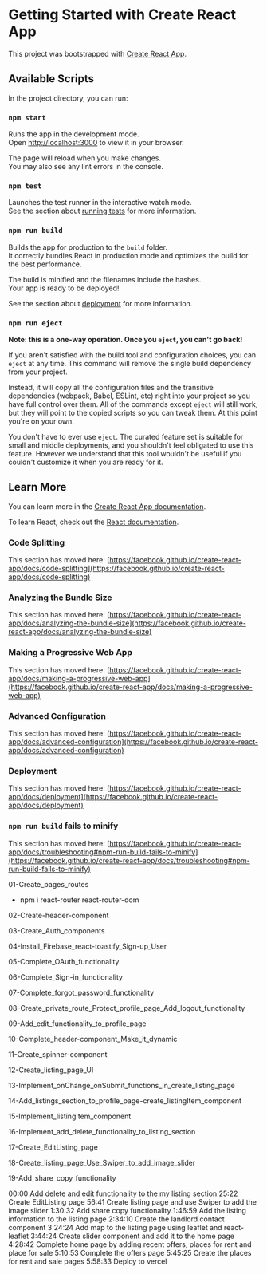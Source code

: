# Getting Started with Create React App

This project was bootstrapped with [Create React App](https://github.com/facebook/create-react-app).

## Available Scripts

In the project directory, you can run:

### `npm start`

Runs the app in the development mode.\
Open [http://localhost:3000](http://localhost:3000) to view it in your browser.

The page will reload when you make changes.\
You may also see any lint errors in the console.

### `npm test`

Launches the test runner in the interactive watch mode.\
See the section about [running tests](https://facebook.github.io/create-react-app/docs/running-tests) for more information.

### `npm run build`

Builds the app for production to the `build` folder.\
It correctly bundles React in production mode and optimizes the build for the best performance.

The build is minified and the filenames include the hashes.\
Your app is ready to be deployed!

See the section about [deployment](https://facebook.github.io/create-react-app/docs/deployment) for more information.

### `npm run eject`

**Note: this is a one-way operation. Once you `eject`, you can't go back!**

If you aren't satisfied with the build tool and configuration choices, you can `eject` at any time. This command will remove the single build dependency from your project.

Instead, it will copy all the configuration files and the transitive dependencies (webpack, Babel, ESLint, etc) right into your project so you have full control over them. All of the commands except `eject` will still work, but they will point to the copied scripts so you can tweak them. At this point you're on your own.

You don't have to ever use `eject`. The curated feature set is suitable for small and middle deployments, and you shouldn't feel obligated to use this feature. However we understand that this tool wouldn't be useful if you couldn't customize it when you are ready for it.

## Learn More

You can learn more in the [Create React App documentation](https://facebook.github.io/create-react-app/docs/getting-started).

To learn React, check out the [React documentation](https://reactjs.org/).

### Code Splitting

This section has moved here: [https://facebook.github.io/create-react-app/docs/code-splitting](https://facebook.github.io/create-react-app/docs/code-splitting)

### Analyzing the Bundle Size

This section has moved here: [https://facebook.github.io/create-react-app/docs/analyzing-the-bundle-size](https://facebook.github.io/create-react-app/docs/analyzing-the-bundle-size)

### Making a Progressive Web App

This section has moved here: [https://facebook.github.io/create-react-app/docs/making-a-progressive-web-app](https://facebook.github.io/create-react-app/docs/making-a-progressive-web-app)

### Advanced Configuration

This section has moved here: [https://facebook.github.io/create-react-app/docs/advanced-configuration](https://facebook.github.io/create-react-app/docs/advanced-configuration)

### Deployment

This section has moved here: [https://facebook.github.io/create-react-app/docs/deployment](https://facebook.github.io/create-react-app/docs/deployment)

### `npm run build` fails to minify

This section has moved here: [https://facebook.github.io/create-react-app/docs/troubleshooting#npm-run-build-fails-to-minify](https://facebook.github.io/create-react-app/docs/troubleshooting#npm-run-build-fails-to-minify)

01-Create_pages_routes

- npm i react-router react-router-dom

02-Create-header-component

03-Create_Auth_components

04-Install_Firebase_react-toastify_Sign-up_User

05-Complete_OAuth_functionality

06-Complete_Sign-in_functionality

07-Complete_forgot_password_functionality

08-Create_private_route_Protect_profile_page_Add_logout_functionality

09-Add_edit_functionality_to_profile_page

10-Complete_header-component_Make_it_dynamic

11-Create_spinner-component

12-Create_listing_page_UI

13-Implement_onChange_onSubmit_functions_in_create_listing_page

14-Add_listings_section_to_profile_page-create_listingItem_component

15-Implement_listingItem_component

16-Implement_add_delete_functionality_to_listing_section

17-Create_EditListing_page

18-Create_listing_page_Use_Swiper_to_add_image_slider

19-Add_share_copy_functionality

00:00 Add delete and edit functionality to the my listing section
25:22 Create EditListing page
56:41 Create listing page and use Swiper to add the image slider
1:30:32 Add share copy functionality
1:46:59 Add the listing information to the listing page
2:34:10 Create the landlord contact component
3:24:24 Add map to the listing page using leaflet and react-leaflet
3:44:24 Create slider component and add it to the home page
4:28:42 Complete home page by adding recent offers, places for rent and place for sale
5:10:53 Complete the offers page
5:45:25 Create the places for rent and sale pages
5:58:33 Deploy to vercel
